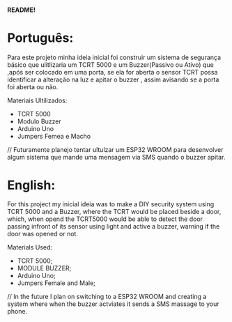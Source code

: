 #### README!


# Português:
Para este projeto minha ideia inicial foi construir um sistema de segurança básico que ulitlizaria um TCRT 5000 e um Buzzer(Passivo ou Ativo)
que ,após ser colocado em uma porta, se ela for aberta o sensor TCRT possa identificar a alteração na luz e apitar o buzzer , assim avisando se a porta foi aberta ou não.

Materiais Ultilizados:

- TCRT 5000
- Modulo Buzzer
- Arduino Uno
- Jumpers Femea e Macho

// Futuramente planejo tentar ultulzar um ESP32 WROOM para desenvolver algum sistema que mande uma mensagem via SMS quando o buzzer apitar. 

# English:
For this project my inicial ideia was to make a DIY security system using TCRT 5000 and a Buzzer, where the TCRT would be placed beside a door, which, when opend the TCRT5000
would be able to detect the door passing infront of its sensor using light and active a buzzer, warning if the door was opened or not.

Materials Used:

- TCRT 5000;
- MODULE BUZZER;
- Arduino Uno;
- Jumpers Female and Male;

// In the future I plan on switching to a ESP32 WROOM and creating a system where when the buzzer actviates it sends a SMS massage to your phone.
